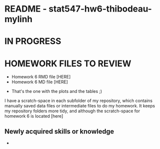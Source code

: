 # README - stat547-hw6-thibodeau-mylinh

# IN PROGRESS

# HOMEWORK FILES TO REVIEW

* Homework 6 RMD file [HERE]
* Homework 6 MD file [HERE]
- That's the one with the plots and the tables ;) 

I have a scratch-space in each subfolder of my repository, which contains manually saved data files or intermediate files to do my homework. It keeps my repository folders more tidy, and although the scratch-space for homework 6 is located [here]

## Newly acquired skills or knowledge

* 